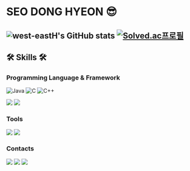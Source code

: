 # SEO DONG HYEON 😎

![west-eastH's GitHub stats](https://github-readme-stats.vercel.app/api?username=west-eastH&show_icons=true&theme=radical)
[![Solved.ac프로필](http://mazassumnida.wtf/api/v2/generate_badge?boj=west_east)](https://solved.ac/west_east)
---
## 🛠 Skills 🛠
###  Programming Language & Framework
![Java](https://img.shields.io/badge/java-007396?style=flat&logo=java&logoColor=white)
![C](https://img.shields.io/badge/C-A8B9CC?style=flat&logo=c&logoColor=white)
![C++](https://img.shields.io/badge/C++-00599C?style=flat&logo=c++&logoColor=white)

![](https://img.shields.io/badge/spring-6DB33F?style=flat&logo=spring&logoColor=white) 
![](https://img.shields.io/badge/springboot-6DB33F?style=flat&logo=springboot&logoColor=white)
###  Tools
![](https://img.shields.io/badge/git-F05032?style=flat&logo=git&logoColor=white) 
![](https://img.shields.io/badge/github-181717?style=flat&logo=github&logoColor=white) 

### Contacts
  <a href="https://velog.io/@west_east"><img src="https://img.shields.io/badge/Tech%20Blog-11B48A?style=flat-square&logo=Vimeo&logoColor=white&link=https://velog.io/@west_east"/></a>
  <a href="https://www.instagram.com/west_east.h/"><img src="https://img.shields.io/badge/Instagram-E4405F?style=flat-square&logo=Instagram&logoColor=white&link=https://www.instagram.com/west_east.h/"/></a>
  <a href="mailto:west.east1832@gmail.com"><img src="https://img.shields.io/badge/Gmail-d14836?style=flat-square&logo=Gmail&logoColor=white&link=west.east1832@gmail.com"/></a>
